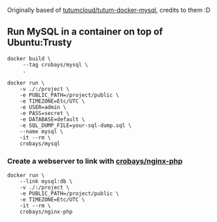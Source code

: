Originally based of [tutumcloud/tutum-docker-mysql](https://github.com/tutumcloud/tutum-docker-mysql), credits to them :D

## Run MySQL in a container on top of Ubuntu:Trusty

	docker build \
		 --tag crobays/mysql \
		 .

	docker run \
		-v ./:/project \
		-e PUBLIC_PATH=/project/public \
		-e TIMEZONE=Etc/UTC \
		-e USER=admin \
		-e PASS=secret \
		-e DATABASE=default \
		-e SQL_DUMP_FILE=your-sql-dump.sql \
		--name mysql \
		-it --rm \
		crobays/mysql

### Create a webserver to link with [crobays/nginx-php](https://github.com/crobays/docker-nginx-php)

	docker run \
		--link mysql:db \
		-v ./:/project \
		-e PUBLIC_PATH=/project/public \
		-e TIMEZONE=Etc/UTC \
		-it --rm \
		crobays/nginx-php